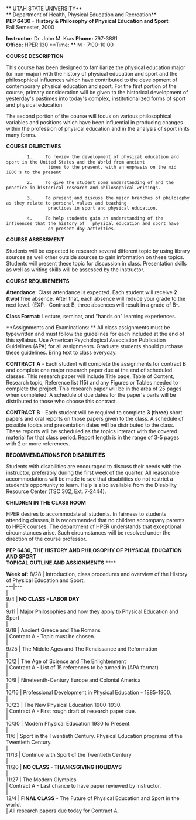 **  UTAH STATE UNIVERSITY**  
**  Department of Health, Physical Education and Recreation**  
  **PEP 6430 - History & Philosophy of Physical Education and Sport**  
 Fall Semester, 2000

**Instructor:**   Dr. John M. Kras
**Phone:** 797-3881  
**Office:** HPER 130
**Time:  ** M - 7:00-10:00

**COURSE DESCRIPTION**

This course has been designed to familiarize the physical education major (or
non-major) with the history of physical education and sport and the
philosophical influences which have contributed to the development of
contemporary physical education and sport.  For the first portion of the
course, primary consideration will be given to the historical  development of
yesterday's pastimes into today's complex, institutionalized forms of sport
and physical education.

The second portion of the course will focus on various philosophical variables
and  positions which have been influential in producing changes within the
profession of  physical education and in the analysis of sport in its many
forms.

**COURSE OBJECTIVES**

            1.     To review the development of physical education and sport in the United States and the World from ancient   
                    times to the present, with an emphasis on the mid 1800's to the present 

            2.     To give the student some understanding of and the  practice in historical research and philosophical writings. 

            3.     To present and discuss the major branches of philosophy as they relate to personal values and teaching   
                    practices in sport and physical education. 

            4.     To help students gain an understanding of the influences that the history of   physical education and sport have   
                    on present day activities. 

**COURSE ASSESSMENT**

Students will be expected to research several different topic by using library
sources as well other outside sources to gain information on these topics.
Students will present these topic for discussion in class.  Presentation
skills as well as writing skills will be assessed by the instructor.

**COURSE REQUIREMENTS**

**Attendance:**   Class attendance is expected.   Each student will receive
**2 (two)** free absence.   After that, each absence will reduce your grade to
the next level.  (EXP.- Contract B, three absences will result in a grade of
B-.

**Class Format:**   Lecture, seminar, and "hands on" learning experiences.

**Assignments and Examinations:  **  All class assignments must be typewritten
and must follow the guidelines for each included at the end of this syllabus.
Use American Psychological Association Publication Guidelines (APA) for all
assignments.  Graduate students should purchase these guidelines.  Bring text
to class everyday.

**CONTRACT A** \- Each student will complete the assignments for contract B
and complete one major research paper due at the end of scheduled classes.
This research paper will include Title page, Table of Content, Research topic,
Reference list (15) and any Figures or Tables needed to complete the project.
This research paper will be in the area of 25 pages when completed.  A
schedule of due dates for the paper's parts will be distributed to those who
choose this contract.

**CONTRACT B** \- Each student will be required to complete **3 (three)**
short papers and oral reports on those papers given to the class.   A schedule
of possible topics and presentation dates will be distributed to the class.
These reports will be scheduled as the topics interact with the covered
material for that class period.  Report length is in the range of  3-5 pages
with 2 or more references.

**RECOMMENDATIONS FOR DISABILITIES**

Students with disabilities are encouraged to discuss their needs with the
instructor, preferably during the first week of the quarter.  All reasonable
accommodations will be made to see that disabilities do not restrict a
student's opportunity to learn.  Help is also available from the Disability
Resource Center (TSC 302, Ext. 7-2444).

**CHILDREN IN THE CLASS ROOM**

HPER desires to accommodate all students.  In fairness to students attending
classes, it is recommended that no children accompany parents to HPER courses.
The department of HPER understands that exceptional circumstances arise.  Such
circumstances will be resolved under the direction of the course professor.

**PEP 6430, THE HISTORY AND PHILOSOPHY OF PHYSICAL EDUCATION AND SPORT**  
**TOPICAL OUTLINE AND ASSIGNMENTS** ****

**Week of:** 8/28 | Introduction, class procedures and overview of the History
of Physical Education and Sport.  
---|---  
  |  
9/4 | **NO CLASS - LABOR DAY**  
  |  
9/11 | Major Philosophies and how they apply to Physical Education and Sport  
  |  
9/18 | Ancient Greece and The Romans  
  | Contract A - Topic must be chosen.  
  |  
9/25 | The Middle Ages and The Renaissance and Reformation  
  |  
10/2 | The Age of Science and The Enlightenment  
  | Contract A - List of 15 references to be turned in (APA format)  
  |  
10/9 | Nineteenth-Century Europe and Colonial America  
  |  
10/16  | Professional Development in Physical Education - 1885-1900.  
  |  
10/23 | The New Physical Education 1900-1930.  
  | Contract A - First rough draft of research paper due.  
  |  
10/30 | Modern Physical Education 1930 to Present.  
  |  
11/6 | Sport in the Twentieth Century.  Physical Education programs of the
Twentieth Century.  
  |  
11/13 | Continue with Sport of the Twentieth Century  
  |  
11/20 | **NO CLASS - THANKSGIVING HOLIDAYS**  
  |  
11/27 | The Modern Olympics  
  | Contract A - Last chance to have paper reviewed by instructor.  
  |  
12/4              | **FINAL CLASS** \- The Future of Physical Education and
Sport in the world.  
   | All research papers due today for Contract A.

